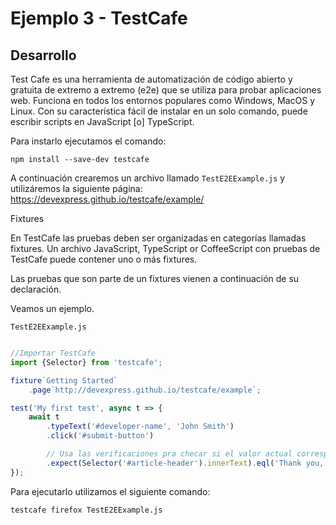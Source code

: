 # Ejemplo 3 - TestCafe

## Desarrollo

Test Cafe es una herramienta de automatización de código abierto y gratuita de extremo a extremo (e2e) que se utiliza
para probar aplicaciones web. Funciona en todos los entornos populares como Windows, MacOS y Linux. Con su
característica fácil de instalar en un solo comando, puede escribir scripts en JavaScript [o] TypeScript.

Para instarlo ejecutamos el comando:

`npm install --save-dev testcafe`

A continuación crearemos un archivo llamado `TestE2EExample.js` y utilizáremos la siguiente
página: https://devexpress.github.io/testcafe/example/

Fixtures

En TestCafe las pruebas deben ser organizadas en categorías llamadas fixtures. Un archivo JavaScript, TypeScript or
CoffeeScript con pruebas de TestCafe puede contener uno o más fixtures.

Las pruebas que son parte de un fixtures vienen a continuación de su declaración.

Veamos un ejemplo.

`TestE2EExample.js`

```javascript

//Importar TestCafe
import {Selector} from 'testcafe';

fixture`Getting Started`
    .page`http://devexpress.github.io/testcafe/example`;

test('My first test', async t => {
    await t
        .typeText('#developer-name', 'John Smith')
        .click('#submit-button')

        // Usa las verificaciones pra checar si el valor actual corresponde con el vlaor esperado
        .expect(Selector('#article-header').innerText).eql('Thank you, John Smith!');
});


```

Para ejecutarlo utilizamos el siguiente comando:

`testcafe firefox TestE2EExample.js`

